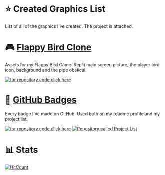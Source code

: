 # ⭐ Created Graphics List
List of all of the graphics I've created. The project is attached. 

# 🎮 <a href="https://replit.com/@RosaleeKnight/Flappy-Bird-Clone?v=1"> Flappy Bird Clone </a>
Assets for my Flappy Bird Game. Replit main screen picture, the player bird icon, background and the pipe obstical. 
<p> <a href="https://github.com/RosaleeKnight/flappy-bird-clone"><img src="https://user-images.githubusercontent.com/97799058/159591918-a77b1113-d670-46b6-b7fc-587b25017810.svg" alt="for repository code click here" ></a> </p>

# 🎨 <a href="https://github.com/RosaleeKnight/RosaleeKnight"> GitHub Badges </a>
Every badge I've made on GitHub. Used both on my readme profile and my project list.
<p> <a href="https://github.com/RosaleeKnight/RosaleeKnight"><img src="https://user-images.githubusercontent.com/97799058/159591918-a77b1113-d670-46b6-b7fc-587b25017810.svg" alt="for repository code click here" ></a> <a href="https://github.com/RosaleeKnight/project-list"><img src="https://user-images.githubusercontent.com/97799058/159589581-2bd9a2a7-6e46-464f-a0c1-19a3ffacd3bf.svg" alt="Repository called Project List" ></a> </p>


# 📊 Stats
[![HitCount](https://hits.dwyl.com/RosaleeKnight/created-graphics.svg?style=flat)](http://hits.dwyl.com/RosaleeKnight/created-graphics)
